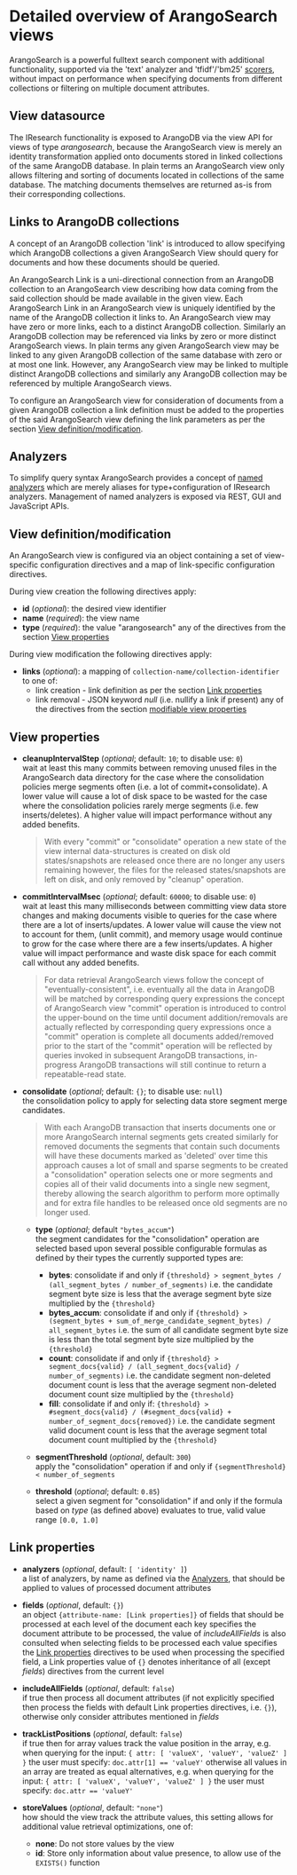 # Detailed overview of ArangoSearch views

ArangoSearch is a powerful fulltext search component with additional functionality, 
supported via the 'text' analyzer and 'tfidf'/'bm25' [scorers](Scorers.md), 
without impact on performance when specifying documents from different collections or 
filtering on multiple document attributes.

## View datasource

The IResearch functionality is exposed to ArangoDB via the view API for views
of type *arangosearch*, because the ArangoSearch view is merely an identity
transformation applied onto documents stored in linked collections of the same ArangoDB database.
In plain terms an ArangoSearch view only allows filtering and sorting of documents
located in collections of the same database. The matching documents themselves
are returned as-is from their corresponding collections.

## Links to ArangoDB collections

A concept of an ArangoDB collection 'link' is introduced to allow specifying
which ArangoDB collections a given ArangoSearch View should query for documents
and how these documents should be queried.

An ArangoSearch Link is a uni-directional connection from an ArangoDB collection
to an ArangoSearch view describing how data coming from the said collection should
be made available in the given view. Each ArangoSearch Link in an ArangoSearch
view is uniquely identified by the name of the ArangoDB collection it links to.
An ArangoSearch view may have zero or more links, each to a distinct ArangoDB
collection. Similarly an ArangoDB collection may be referenced via links by zero
or more distinct ArangoSearch views. In plain terms any given ArangoSearch view
may be linked to any given ArangoDB collection of the same database with zero or
at most one link. However, any ArangoSearch view may be linked to multiple
distinct ArangoDB collections and similarly any ArangoDB collection may be
referenced by multiple ArangoSearch views.

To configure an ArangoSearch view for consideration of documents from a given
ArangoDB collection a link definition must be added to the properties of the
said ArangoSearch view defining the link parameters as per the section
[View definition/modification](#view-definitionmodification).

## Analyzers

To simplify query syntax ArangoSearch provides a concept of 
[named analyzers](Analyzers.md) which are merely aliases for
type+configuration of IResearch analyzers. Management of named analyzers
is exposed via REST, GUI and JavaScript APIs.

## View definition/modification

An ArangoSearch view is configured via an object containing a set of
view-specific configuration directives and a map of link-specific configuration
directives.

During view creation the following directives apply:

* **id** (_optional_): the desired view identifier
* **name** (_required_): the view name
* **type** (_required_): the value "arangosearch"
  any of the directives from the section [View properties](#view-properties-updatable)

During view modification the following directives apply:

* **links** (_optional_):
  a mapping of `collection-name/collection-identifier` to one of:
  * link creation - link definition as per the section [Link properties](#link-properties)
  * link removal - JSON keyword *null* (i.e. nullify a link if present)
    any of the directives from the section [modifiable view properties](#view-properties-updatable)

## View properties

* **cleanupIntervalStep** (_optional_; default: `10`; to disable use: `0`)<br/>
  wait at least this many commits between removing unused files in the
  ArangoSearch data directory
  for the case where the consolidation policies merge segments often (i.e. a
  lot of commit+consolidate). A lower value will cause a lot of disk space to
  be wasted
  for the case where the consolidation policies rarely merge segments (i.e.
  few inserts/deletes). A higher value will impact performance without any
  added benefits.
  >With every "commit" or "consolidate" operation a new state of the view
   internal data-structures is created on disk
   old states/snapshots are released once there are no longer any users
   remaining
   however, the files for the released states/snapshots are left on disk, and
   only removed by "cleanup" operation.

* **commitIntervalMsec** (_optional_; default: `60000`; to disable use: `0`)<br/>
  wait at least this many milliseconds between committing view data store
  changes and making documents visible to queries
  for the case where there are a lot of inserts/updates. A lower value will
  cause the view not to account for them, (unlit commit), and memory usage
  would continue to grow
  for the case where there are a few inserts/updates. A higher value will
  impact performance and waste disk space for each commit call without any
  added benefits.
  >For data retrieval ArangoSearch views follow the concept of
   "eventually-consistent", i.e. eventually all the data in ArangoDB will be
   matched by corresponding query expressions
   the concept of ArangoSearch view "commit" operation is introduced to
   control the upper-bound on the time until document addition/removals are
   actually reflected by corresponding query expressions
   once a "commit" operation is complete all documents added/removed prior to
   the start of the "commit" operation will be reflected by queries invoked in
   subsequent ArangoDB transactions, in-progress ArangoDB transactions will
   still continue to return a repeatable-read state.

* **consolidate** (_optional_; default: `{}`; to disable use: `null`)<br/>
  the consolidation policy to apply for selecting data store segment merge
  candidates.
  >With each ArangoDB transaction that inserts documents one or more
   ArangoSearch internal segments gets created
   similarly for removed documents the segments that contain such documents
   will have these documents marked as 'deleted'
   over time this approach causes a lot of small and sparse segments to be
   created
   a "consolidation" operation selects one or more segments and copies all of
   their valid documents into a single new segment, thereby allowing the
   search algorithm to perform more optimally and for extra file handles to be
   released once old segments are no longer used.

  * **type** (_optional_; default `"bytes_accum"`)<br/>
    the segment candidates for the "consolidation" operation are selected based
    upon several possible configurable formulas as defined by their types
    the currently supported types are:
    - **bytes**: consolidate if and only if
      `{threshold} > segment_bytes / (all_segment_bytes / number_of_segments)`
      i.e. the candidate segment byte size is less that the average segment byte size multiplied by the `{threshold}`
    - **bytes_accum**: consolidate if and only if
      `{threshold} > (segment_bytes + sum_of_merge_candidate_segment_bytes) / all_segment_bytes`
      i.e. the sum of all candidate segment byte size is less than the total segment byte size multiplied by the `{threshold}`
    - **count**: consolidate if and only if
      `{threshold} > segment_docs{valid} / (all_segment_docs{valid} / number_of_segments)`
      i.e. the candidate segment non-deleted document count is less that the average segment non-deleted document count size multiplied by the `{threshold}`
    - **fill**: consolidate if and only if:
      `{threshold} > #segment_docs{valid} / (#segment_docs{valid} + number_of_segment_docs{removed})`
      i.e. the candidate segment valid document count is less that the average segment total document count multiplied by the `{threshold}`

  * **segmentThreshold** (_optional_, default: `300`)<br/>
    apply the "consolidation" operation if and only if `{segmentThreshold} < number_of_segments`

  * **threshold** (_optional_; default: `0.85`)<br/>
    select a given segment for "consolidation" if and only if the formula based
    on *type* (as defined above) evaluates to true, valid value range
    `[0.0, 1.0]`

## Link properties

* **analyzers** (_optional_, default: `[ 'identity' ]`)<br/>
  a list of analyzers, by name as defined via the [Analyzers](Analyzers.md), that
  should be applied to values of processed document attributes

* **fields** (_optional_, default: `{}`)<br/>
  an object `{attribute-name: [Link properties]}` of fields that should be
  processed at each level of the document
  each key specifies the document attribute to be processed, the value of
  *includeAllFields* is also consulted when selecting fields to be processed
  each value specifies the [Link properties](#link-properties) directives to be used when
  processing the specified field, a Link properties value of `{}` denotes
  inheritance of all (except *fields*) directives from the current level

* **includeAllFields** (_optional_, default: `false`)<br/>
  if true then process all document attributes (if not explicitly specified
  then process the fields with default Link properties directives, i.e. `{}`),
  otherwise only consider attributes mentioned in *fields*

* **trackListPositions** (_optional_, default: `false`)<br/>
  if true then for array values track the value position in the array, e.g. when
  querying for the input: `{ attr: [ 'valueX', 'valueY', 'valueZ' ] }`
  the user must specify: `doc.attr[1] == 'valueY'`
  otherwise all values in an array are treated as equal alternatives, e.g. when
  querying for the input: `{ attr: [ 'valueX', 'valueY', 'valueZ' ] }`
  the user must specify: `doc.attr == 'valueY'`

* **storeValues** (_optional_, default: `"none"`)<br/>
  how should the view track the attribute values, this setting allows for
  additional value retrieval optimizations, one of:
  * **none**: Do not store values by the view
  * **id**: Store only information about value presence, to allow use of the `EXISTS()` function
